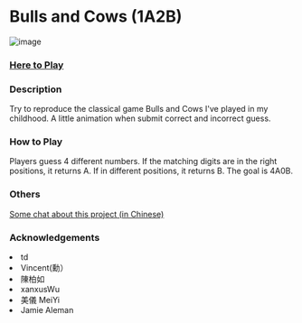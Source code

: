 # Bulls and Cows (1A2B)

![image](https://github.com/Kate-Chu/Bulls-and-Cows-number-game/blob/main/demo.gif)
<h3><a href="https://kate-chu.github.io/Bulls-and-Cows-number-game/" target="_blank">Here to Play</a></h3>

<h3>Description</h3>
<p>Try to reproduce the classical game Bulls and Cows I've played in my childhood. A little animation when submit correct and incorrect guess.</p>

<h3>How to Play</h3>
<p>Players guess 4 different numbers. If the matching digits are in the right positions, it returns A. If in different positions, it returns B. The goal is 4A0B.

<h3>Others</h3>
<p><a href="https://medium.com/@amber.fragments?p=c6dba55f2177">Some chat about this project (in Chinese)</a></p>

<h3>Acknowledgements</h3>
<li>td</li>
<li>Vincent(勳）</li>
<li>陳柏如</li>
<li>xanxusWu</li>
<li>美儀 MeiYi</li>
<li>Jamie Aleman</li>

